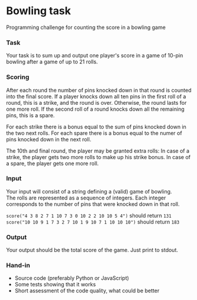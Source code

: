 Bowling task
=============

Programming challenge for counting the score in a bowling game

<h3>Task</h3>

Your task is to sum up and output one player's score in a game of 10-pin bowling after a game of up to 21 rolls.

<h3>Scoring</h3>

After each round the number of pins knocked down in that round is counted into the final score. If a player knocks down all ten pins in the first roll of a round, this is a strike, and the round is over. Otherwise, the round lasts for one more roll. If the second roll of a round knocks down all the remaining pins, this is a spare.

For each strike there is a bonus equal to the sum of pins knocked down in the two next rolls. For each spare there is a bonus equal to the numer of pins knocked down in the next roll.

The 10th and final round, the player may be granted extra rolls: In case of a strike, the player gets two more rolls to make up his strike bonus. In case of a spare, the player gets one more roll.

<h3>Input</h3>

Your input will consist of a string defining a (valid) game of bowling.<br>
The rolls are represented as a sequence of integers. Each integer corresponds to the number of pins that were knocked down in that roll.

`score("4 3 8 2 7 1 10 7 3 0 10 2 2 10 10 5 4")` should return `131`<br>
`score("10 10 9 1 7 3 2 7 10 1 9 10 7 1 10 10 10")` should return `183`

<h3>Output</h3>

Your output should be the total score of the game. Just print to stdout.

<h3>Hand-in</h3>

* Source code (preferably Python or JavaScript)
* Some tests showing that it works
* Short assessment of the code quality, what could be better
